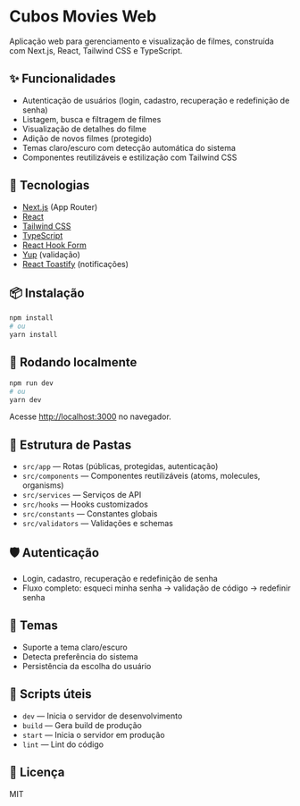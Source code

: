 # Cubos Movies Web

Aplicação web para gerenciamento e visualização de filmes, construída com Next.js, React, Tailwind CSS e TypeScript.

## ✨ Funcionalidades

- Autenticação de usuários (login, cadastro, recuperação e redefinição de senha)
- Listagem, busca e filtragem de filmes
- Visualização de detalhes do filme
- Adição de novos filmes (protegido)
- Temas claro/escuro com detecção automática do sistema
- Componentes reutilizáveis e estilização com Tailwind CSS

## 🚀 Tecnologias

- [Next.js](https://nextjs.org/) (App Router)
- [React](https://react.dev/)
- [Tailwind CSS](https://tailwindcss.com/)
- [TypeScript](https://www.typescriptlang.org/)
- [React Hook Form](https://react-hook-form.com/)
- [Yup](https://github.com/jquense/yup) (validação)
- [React Toastify](https://fkhadra.github.io/react-toastify/) (notificações)

## 📦 Instalação

```bash
npm install
# ou
yarn install
```

## 🏃 Rodando localmente

```bash
npm run dev
# ou
yarn dev
```

Acesse [http://localhost:3000](http://localhost:3000) no navegador.

## 📁 Estrutura de Pastas

- `src/app` — Rotas (públicas, protegidas, autenticação)
- `src/components` — Componentes reutilizáveis (atoms, molecules, organisms)
- `src/services` — Serviços de API
- `src/hooks` — Hooks customizados
- `src/constants` — Constantes globais
- `src/validators` — Validações e schemas

## 🛡️ Autenticação

- Login, cadastro, recuperação e redefinição de senha
- Fluxo completo: esqueci minha senha → validação de código → redefinir senha

## 🎨 Temas

- Suporte a tema claro/escuro
- Detecta preferência do sistema
- Persistência da escolha do usuário

## 📝 Scripts úteis

- `dev` — Inicia o servidor de desenvolvimento
- `build` — Gera build de produção
- `start` — Inicia o servidor em produção
- `lint` — Lint do código

## 📄 Licença

MIT
